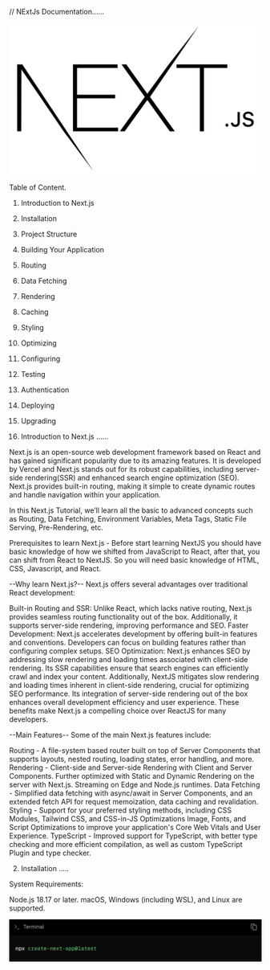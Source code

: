 // NExtJs Documentation......

![alt text](1_BQZAbczBfLYtPp-6HmN0ZQ.jpg)

 Table of Content.

1. Introduction to Next.js
2. Installation
3. Project Structure
4. Building Your Application
5. Routing
6. Data Fetching
7. Rendering
8. Caching
9. Styling
10. Optimizing
11. Configuring
12. Testing
13. Authentication
14. Deploying
15. Upgrading


1. Introduction to Next.js ......

Next.js is an open-source web development framework based on React and has gained significant popularity due to its amazing features. It is developed by Vercel and Next.js stands out for its robust capabilities, including server-side rendering(SSR) and enhanced search engine optimization (SEO). Next.js provides built-in routing, making it simple to create dynamic routes and handle navigation within your application.

In this Next.js Tutorial, we’ll learn all the basic to advanced concepts such as Routing, Data Fetching, Environment Variables, Meta Tags, Static File Serving, Pre-Rendering, etc.

Prerequisites to learn Next.js -
Before start learning NextJS you should have basic knowledge of how we shifted from JavaScript to React, after that, you can shift from React to NextJS. So you will need basic knowledge of HTML, CSS, Javascript, and React.

--Why learn Next.js?--
Next.js offers several advantages over traditional React development:

Built-in Routing and SSR: Unlike React, which lacks native routing, Next.js provides seamless routing functionality out of the box. Additionally, it supports server-side rendering, improving performance and SEO.
Faster Development: Next.js accelerates development by offering built-in features and conventions. Developers can focus on building features rather than configuring complex setups.
SEO Optimization: Next.js enhances SEO by addressing slow rendering and loading times associated with client-side rendering. Its SSR capabilities ensure that search engines can efficiently crawl and index your content.
Additionally, NextJS mitigates slow rendering and loading times inherent in client-side rendering, crucial for optimizing SEO performance. Its integration of server-side rendering out of the box enhances overall development efficiency and user experience.
These benefits make Next.js a compelling choice over ReactJS for many developers.

   --Main Features--
Some of the main Next.js features include:

Routing - A file-system based router built on top of Server Components that supports layouts, nested routing, 
          loading states, error handling, and more.
Rendering -	Client-side and Server-side Rendering with Client and Server Components. Further optimized with 
            Static and Dynamic Rendering on the server with Next.js. Streaming on Edge and Node.js runtimes.
Data Fetching -	Simplified data fetching with async/await in Server Components, and an extended fetch API for 
                request memoization, data caching and revalidation.
Styling	- Support for your preferred styling methods, including CSS Modules, Tailwind CSS, and CSS-in-JS
          Optimizations	Image, Fonts, and Script Optimizations to improve your application's Core Web Vitals 
          and User Experience.
TypeScript - Improved support for TypeScript, with better type checking and more efficient compilation, as 
             well as custom TypeScript Plugin and type checker.



2. Installation .....

System Requirements:

Node.js 18.17 or later.
macOS, Windows (including WSL), and Linux are supported.

![alt text](<Screenshot 2024-06-25 133933.png>)